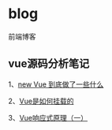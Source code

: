 # blog
前端博客


## vue源码分析笔记
1、[new Vue 到底做了一些什么](https://github.com/webXP999/blog/issues/5)

2、[Vue是如何挂载的](https://github.com/webXP999/blog/issues/6)

3、[Vue响应式原理（一）](https://github.com/webXP999/blog/issues/7)
